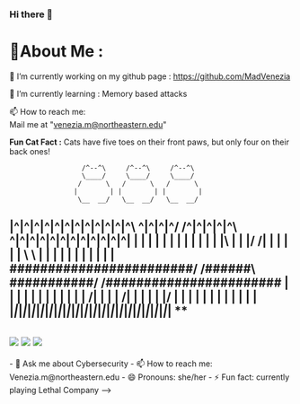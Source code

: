 ### Hi there 👋
  
# 💫About Me :
🔭 I’m currently working on my github page : https://github.com/MadVenezia
  
🌱 I’m currently learning : Memory based attacks

  📫 How to reach me:  
  Mail me at "venezia.m@northeastern.edu" 
  
**Fun Cat Fact :** Cats have five toes on their front paws, but only four on their back ones!

                      /^--^\     /^--^\     /^--^\
                      \____/     \____/     \____/
                     /      \   /      \   /      \
                    |        | |        | |        |
                     \__  __/   \__  __/   \__  __/
|^|^|^|^|^|^|^|^|^|^|^|^\ \^|^|^|^/ /^|^|^|^|^\ \^|^|^|^|^|^|^|^|^|^|^|^|
| | | | | | | | | | | | |\ \| | |/ /| | | | | | \ \ | | | | | | | | | | |
########################/ /######\ \###########/ /#######################
| | | | | | | | | | | | \/| | | | \/| | | | | |\/ | | | | | | | | | | | |
|_|_|_|_|_|_|_|_|_|_|_|_|_|_|_|_|_|_|_|_|_|_|_|_|_|_|_|_|_|_|_|_|_|_|_|_|
**
---
![](https://forthebadge.com/images/badges/powered-by-black-magic.svg)
![](http://ForTheBadge.com/images/badges/built-by-developers.svg)
![](https://forthebadge.com/images/badges/uses-brains.svg)
---
</div>
- 💬 Ask me about Cybersecurity
- 📫 How to reach me: Venezia.m@northeastern.edu
- 😄 Pronouns: she/her
- ⚡ Fun fact: currently playing Lethal Company
-->
